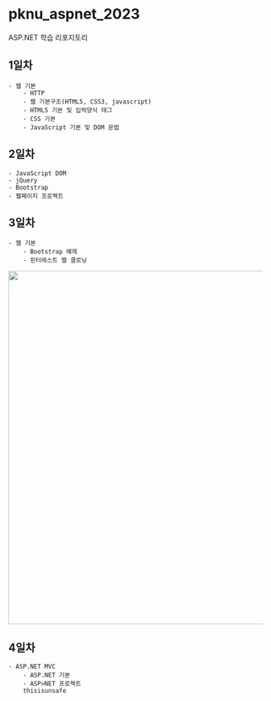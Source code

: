 # pknu_aspnet_2023
ASP.NET 학습 리포지토리

## 1일차
	- 웹 기본
		- HTTP
		- 웹 기본구조(HTML5, CSS3, javascript)
		- HTML5 기본 및 입력양식 태그
		- CSS 기본
		- JavaScript 기본 및 DOM 문법

## 2일차
	- JavaScript DOM
	- jQuery
	- Bootstrap
	- 웹페이지 프로젝트
	
## 3일차
	- 웹 기본
		- Bootstrap 예제
		- 핀터레스트 웹 클로닝
		

<img src="https://github.com/bookchon/pknu_aspnet_2023/blob/main/images/pinterestpage.gif?raw=true" width="700">

## 4일차
	- ASP.NET MVC
		- ASP.NET 기본
		- ASP>NET 프로젝트
		thisisunsafe